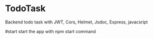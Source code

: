 # TodoTask
Backend todo task with JWT, Cors, Helmet, Jsdoc, Express, javacsript

#start
start the app with npm start command
